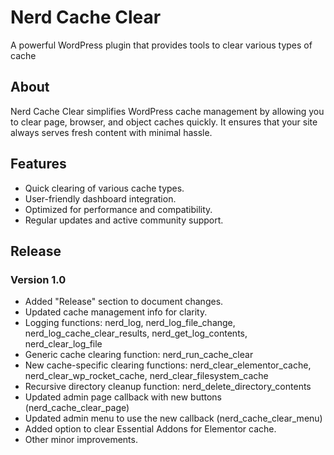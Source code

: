 # Nerd Cache Clear
 A powerful WordPress plugin that provides tools to clear various types of cache

## About

Nerd Cache Clear simplifies WordPress cache management by allowing you to clear page, browser, and object caches quickly. It ensures that your site always serves fresh content with minimal hassle.

## Features

- Quick clearing of various cache types.
- User-friendly dashboard integration.
- Optimized for performance and compatibility.
- Regular updates and active community support.

## Release

### Version 1.0
- Added "Release" section to document changes.
- Updated cache management info for clarity.
- Logging functions: nerd_log, nerd_log_file_change, nerd_log_cache_clear_results, nerd_get_log_contents, nerd_clear_log_file
- Generic cache clearing function: nerd_run_cache_clear
- New cache-specific clearing functions: nerd_clear_elementor_cache, nerd_clear_wp_rocket_cache, nerd_clear_filesystem_cache
- Recursive directory cleanup function: nerd_delete_directory_contents
- Updated admin page callback with new buttons (nerd_cache_clear_page)
- Updated admin menu to use the new callback (nerd_cache_clear_menu)
- Added option to clear Essential Addons for Elementor cache.
- Other minor improvements.
